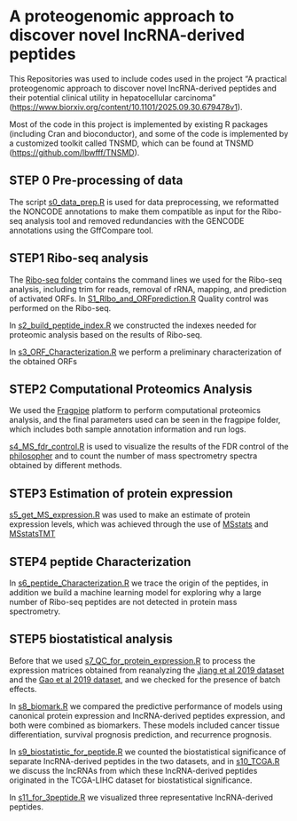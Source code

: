 # A proteogenomic approach to discover novel lncRNA-derived peptides

This Repositories was used to include codes used in the project “A practical proteogenomic approach to discover novel lncRNA-derived peptides and their potential clinical utility in hepatocellular carcinoma” (https://www.biorxiv.org/content/10.1101/2025.09.30.679478v1).

Most of the code in this project is implemented by existing R packages (including Cran and bioconductor), and some of the code is implemented by a customized toolkit called TNSMD, which can be found at TNSMD (https://github.com/lbwfff/TNSMD).

## STEP 0 Pre-processing of data 
The script [s0_data_prep.R](./s0_data_prep.R) is used for data preprocessing, we reformatted the NONCODE annotations to make them compatible as input for the Ribo-seq analysis tool and removed redundancies with the GENCODE annotations using the GffCompare tool.

## STEP1 Ribo-seq analysis
The [Ribo-seq folder](./Ribo-seq/) contains the command lines we used for the Ribo-seq analysis, including trim for reads, removal of rRNA, mapping, and prediction of activated ORFs. In [S1_RIbo_and_ORFprediction.R](./S1_RIbo_and_ORFprediction.R) Quality control was performed on the Ribo-seq.

In [s2_build_peptide_index.R](./s2_build_peptide_index.R) we constructed the indexes needed for proteomic analysis based on the results of Ribo-seq.

In [s3_ORF_Characterization.R](./s3_ORF_Characterization.R) we perform a preliminary characterization of the obtained ORFs

## STEP2 Computational Proteomics Analysis
We used the [Fragpipe](https://github.com/Nesvilab/FragPipe) platform to perform computational proteomics analysis, and the final parameters used can be seen in the fragpipe folder, which includes both sample annotation information and run logs.

[s4_MS_fdr_control.R](./s4_MS_fdr_control.R) is used to visualize the results of the FDR control of the [philosopher](https://github.com/Nesvilab/philosopher) and to count the number of mass spectrometry spectra obtained by different methods.

## STEP3 Estimation of protein expression
[s5_get_MS_expression.R](./s5_get_MS_expression.R) was used to make an estimate of protein expression levels, which was achieved through the use of [MSstats](https://bioconductor.org/packages/release/bioc/html/MSstats.html) and [MSstatsTMT](https://www.bioconductor.org/packages/release/bioc/html/MSstatsTMT.html)

## STEP4 peptide Characterization
In [s6_peptide_Characterization.R](./s6_peptide_Characterization.R) we trace the origin of the peptides, in addition we build a machine learning model for exploring why a large number of Ribo-seq peptides are not detected in protein mass spectrometry.

## STEP5 biostatistical analysis
Before that we used [s7_QC_for_protein_expression.R](./s7_QC_for_protein_expression.R) to process the expression matrices obtained from reanalyzing the [Jiang et al 2019 dataset](https://www.nature.com/articles/s41586-019-0987-8) and the [Gao et al 2019 dataset](https://www.sciencedirect.com/science/article/pii/S0092867419310037?via%3Dihub), and we checked for the presence of batch effects.

In [s8_biomark.R](./s8_biomark.R) we compared the predictive performance of models using canonical protein expression and lncRNA-derived peptides expression, and both were combined as biomarkers. These models included cancer tissue differentiation, survival prognosis prediction, and recurrence prognosis.

In [s9_biostatistic_for_peptide.R](./s9_biostatistic_for_peptide.R) we counted the biostatistical significance of separate lncRNA-derived peptides in the two datasets, and in [s10_TCGA.R](s10_TCGA.R) we discuss the lncRNAs from which these lncRNA-derived peptides originated in the TCGA-LIHC dataset for biostatistical significance.

In [s11_for_3peptide.R](./s11_for_3peptide.R) we visualized three representative lncRNA-derived peptides.



